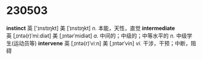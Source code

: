 # 230503
**instinct** 英 ['ɪnstɪŋkt]  美 [ˈɪnstɪŋkt]  *n.*  本能，天性，直觉
**intermediate** 英 [ˌɪntə(r)ˈmiːdiət]  美 [ˌɪntərˈmidiət]  *a.*  中间的；中级的；中等水平的 *n.*  中级学生(运动员等)
**intervene** 英 [ˌɪntə(r)ˈviːn]  美 [ˌɪntərˈvin]  *vi.*  干涉，干预；中断，阻碍